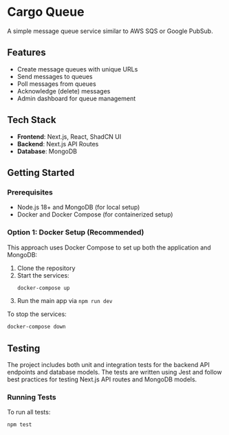 # Cargo Queue

A simple message queue service similar to AWS SQS or Google PubSub.

## Features

- Create message queues with unique URLs
- Send messages to queues
- Poll messages from queues
- Acknowledge (delete) messages
- Admin dashboard for queue management

## Tech Stack

- **Frontend**: Next.js, React, ShadCN UI
- **Backend**: Next.js API Routes
- **Database**: MongoDB

## Getting Started

### Prerequisites

- Node.js 18+ and MongoDB (for local setup)
- Docker and Docker Compose (for containerized setup)

### Option 1: Docker Setup (Recommended)

This approach uses Docker Compose to set up both the application and MongoDB:

1. Clone the repository
2. Start the services:
   ```bash
   docker-compose up
   ```
3. Run the main app via `npm run dev`

To stop the services:

```bash
docker-compose down
```

## Testing

The project includes both unit and integration tests for the backend API endpoints and database models. The tests are written using Jest and follow best practices for testing Next.js API routes and MongoDB models.

### Running Tests

To run all tests:

```bash
npm test
```

